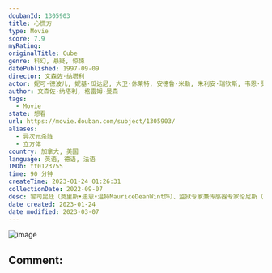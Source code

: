 ```yaml
---
doubanId: 1305903
title: 心慌方
type: Movie
score: 7.9
myRating: 
originalTitle: Cube
genre: 科幻, 悬疑, 惊悚
datePublished: 1997-09-09
director: 文森佐·纳塔利
actor: 妮可·德波儿, 妮基·瓜达尼, 大卫·休莱特, 安德鲁·米勒, 朱利安·瑞钦斯, 韦恩·罗布森, 毛里斯·迪恩·温特
author: 文森佐·纳塔利, 格雷姆·曼森
tags:
  - Movie
state: 想看
url: https://movie.douban.com/subject/1305903/
aliases:
  - 异次元杀阵
  - 立方体
country: 加拿大, 美国
language: 英语, 德语, 法语
IMDb: tt0123755
time: 90 分钟
createTime: 2023-01-24 01:26:31
collectionDate: 2022-09-07
desc: 警司昆廷（莫里斯•迪恩•温特MauriceDeanWint饰）、监狱专家兼传感器专家伦尼斯（维尼•罗宾逊WayneRobson饰）、医生霍洛韦（尼基•瓜达尼NickyGuadagni...
date created: 2023-01-24
date modified: 2023-03-07
---
```


![image](p2554538282.jpg)

Comment:
---
